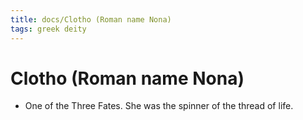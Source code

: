 ```yaml
---
title: docs/Clotho (Roman name Nona)
tags: greek deity
---
```


# Clotho (Roman name Nona) 
- One of the Three Fates. She was the spinner of the thread of life.